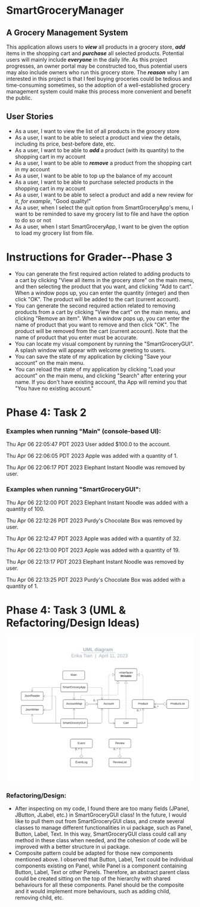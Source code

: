 # SmartGroceryManager

## A Grocery Management System

This application allows users to ***view*** all products in a grocery store, ***add*** items in the shopping cart and ***purchase*** all selected products. Potential users will mainly include ***everyone*** in the daily life. As this project progresses, an owner portal may be constructed too, thus potential users may also include owners who run this grocery store. The ***reason*** why I am interested in this project is that I feel buying groceries could be tedious and time-consuming sometimes, so the adoption of a well-established grocery management system could make this process more convenient and benefit the public.    <br>



## User Stories

- As a user, I want to view the list of all products in the grocery store
- As a user, I want to be able to select a product and view the details, including its price, best-before date, etc.
- As a user, I want to be able to ***add*** a product (with its quantity) to the shopping cart in my account
- As a user, I want to be able to ***remove*** a product from the shopping cart in my account
- As a user, I want to be able to top up the balance of my account
- As a user, I want to be able to purchase selected products in the shopping cart in my account
- As a user, I want to be able to select a product and add a new review for it, *for example*, "Good quality!"
- As a user, when I select the quit option from SmartGroceryApp's menu, I want to be reminded to save my grocery list to file and have the option to do so or not
- As a user, when I start SmartGroceryApp, I want to be given the option to load my grocery list from file. 

# Instructions for Grader--Phase 3

- You can generate the first required action related to adding products to a cart by clicking "View all items in the grocery store" on the main menu, and then selecting the product that you want, and clicking "Add to cart". When a window pops up, you can enter the quantity (integer) and then click "OK". The product will be added to the cart (current account). 
- You can generate the second required action related to removing products from a cart by clicking "View the cart" on the main menu, and clicking "Remove an item". When a window pops up, you can enter the name of product that you want to remove and then click "OK". The product will be removed from the cart (current account). Note that the name of product that you enter must be accurate. 
- You can locate my visual component by running the "SmartGroceryGUI". A splash window will appear with welcome greeting to users.
- You can save the state of my application by clicking "Save your account" on the main menu.
- You can reload the state of my application by clicking "Load your account" on the main menu, and clicking "Search" after entering your name. If you don't have existing account, tha App will remind you that "You have no existing account."

# Phase 4: Task 2
### Examples when running "Main" (console-based UI):

Thu Apr 06 22:05:47 PDT 2023
User added $100.0 to the account.

Thu Apr 06 22:06:05 PDT 2023
Apple was added with a quantity of 1.

Thu Apr 06 22:06:17 PDT 2023
Elephant Instant Noodle was removed by user.


### Examples when running "SmartGroceryGUI":

Thu Apr 06 22:12:00 PDT 2023
Elephant Instant Noodle was added with a quantity of 100.

Thu Apr 06 22:12:26 PDT 2023
Purdy's Chocolate Box was removed by user.

Thu Apr 06 22:12:47 PDT 2023
Apple was added with a quantity of 32.

Thu Apr 06 22:13:00 PDT 2023
Apple was added with a quantity of 19.

Thu Apr 06 22:13:17 PDT 2023
Elephant Instant Noodle was removed by user.

Thu Apr 06 22:13:25 PDT 2023
Purdy's Chocolate Box was added with a quantity of 1.


# Phase 4: Task 3 (UML & Refactoring/Design Ideas)
![](UML_Design_Diagram.png)

### Refactoring/Design:
- After inspecting on my code, I found there are too many fields (JPanel, JButton, JLabel, etc.) in SmartGroceryGUI class! In the future, I would like to pull them out from SmartGroceryGUI class, and create several classes to manage different functionalities in ui package, such as Panel, Button, Label, Text. In this way, SmartGroceryGUI class could call any method in these class when needed, and the cohesion of code will be improved with a better structure in ui package. 
- Composite pattern could be adapted for those new components mentioned above. I observed that Button, Label, Text could be individual components existing on Panel, while Panel is a component containing Button, Label, Text or other Panels. Therefore, an abstract parent class could be created sitting on the top of the hierarchy with shared behaviours for all these components. Panel should be the composite and it would implement more behaviours, such as adding child, removing child, etc. 

















